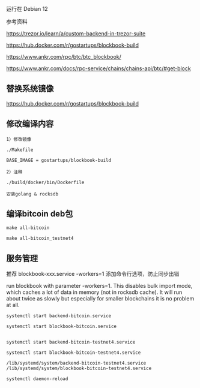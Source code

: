 
运行在 Debian 12

参考资料

https://trezor.io/learn/a/custom-backend-in-trezor-suite

https://hub.docker.com/r/gostartups/blockbook-build

https://www.ankr.com/rpc/btc/btc_blockbook/

https://www.ankr.com/docs/rpc-service/chains/chains-api/btc/#get-block

## 替换系统镜像

https://hub.docker.com/r/gostartups/blockbook-build

## 修改编译内容

```
1）修改镜像

./Makefile

BASE_IMAGE = gostartups/blockbook-build

2）注释

./build/docker/bin/Dockerfile

安装golang & rocksdb
```

## 编译bitcoin deb包

```
make all-bitcoin

make all-bitcoin_testnet4
```

## 服务管理

推荐 blockbook-xxx.service -workers=1 添加命令行选项，防止同步出错

run blockbook with parameter -workers=1. This disables bulk import mode, which caches a lot of data in memory (not in rocksdb cache). It will run about twice as slowly but especially for smaller blockchains it is no problem at all.

```
systemctl start backend-bitcoin.service

systemctl start blockbook-bitcoin.service


systemctl start backend-bitcoin-testnet4.service

systemctl start blockbook-bitcoin-testnet4.service
````

```
/lib/systemd/system/backend-bitcoin-testnet4.service
/lib/systemd/system/blockbook-bitcoin-testnet4.service

systemctl daemon-reload
```
